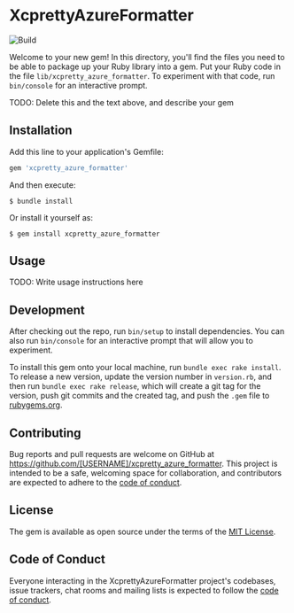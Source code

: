 # XcprettyAzureFormatter

![Build](https://github.com/lasseporsch/xcpretty-azure-formatter/actions/workflows/main.yml/badge.svg?branch=master)

Welcome to your new gem! In this directory, you'll find the files you need to be able to package up your Ruby library into a gem. Put your Ruby code in the file `lib/xcpretty_azure_formatter`. To experiment with that code, run `bin/console` for an interactive prompt.

TODO: Delete this and the text above, and describe your gem

## Installation

Add this line to your application's Gemfile:

```ruby
gem 'xcpretty_azure_formatter'
```

And then execute:

    $ bundle install

Or install it yourself as:

    $ gem install xcpretty_azure_formatter

## Usage

TODO: Write usage instructions here

## Development

After checking out the repo, run `bin/setup` to install dependencies. You can also run `bin/console` for an interactive prompt that will allow you to experiment.

To install this gem onto your local machine, run `bundle exec rake install`. To release a new version, update the version number in `version.rb`, and then run `bundle exec rake release`, which will create a git tag for the version, push git commits and the created tag, and push the `.gem` file to [rubygems.org](https://rubygems.org).

## Contributing

Bug reports and pull requests are welcome on GitHub at https://github.com/[USERNAME]/xcpretty_azure_formatter. This project is intended to be a safe, welcoming space for collaboration, and contributors are expected to adhere to the [code of conduct](https://github.com/[USERNAME]/xcpretty_azure_formatter/blob/master/CODE_OF_CONDUCT.md).

## License

The gem is available as open source under the terms of the [MIT License](https://opensource.org/licenses/MIT).

## Code of Conduct

Everyone interacting in the XcprettyAzureFormatter project's codebases, issue trackers, chat rooms and mailing lists is expected to follow the [code of conduct](https://github.com/[USERNAME]/xcpretty_azure_formatter/blob/master/CODE_OF_CONDUCT.md).

